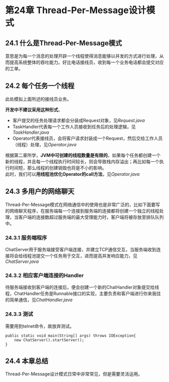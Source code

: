 # 第24章 Thread-Per-Message设计模式
## 24.1 什么是Thread-Per-Message模式
意思是为每一个消息的处理开辟一个线程使得消息能够以并发的方式进行处理，从而提高系统整体的吞吐能力。好比电话接线员，收到每一个业务电话都会提交对应的工单。
## 24.2 每个任务一个线程
此处模拟上面所述的接线员业务。 
 
**开发中不建议采用这种形式**。  
- 客户提交的任务处理请求都会分装成Request对象，见*Request.java*  
- TaskHandler代表每一个工作人员接收到任务后的处理逻辑，见*TaskHandler.java*  
- Operator代表接线员，会将客户请求封装成一个Request，然后交给工作人员（线程）处理，见*Operator.java*

根据第二章所学，**JVM中可创建的线程数量是有限的**，如果每个任务都创建一个新的线程，并且每一个线程执行时间较长，则会导致栈内存溢出；再比如每一个执行时间短，那么线程的创建销毁也将是不小的影响。  
此时，我们可以**用线程池优化Operator的call方法**，见*Operator.java*

## 24.3 多用户的网络聊天
Thread-Per-Message模式在网络通信中的使用也是非常广泛的，比如下面要写的网络聊天程序，在服务端每一个连接到服务端的连接都将创建一个独立的线程处理，当客户端的连接数超过服务端的最大受理能力时，客户端将被存放至排队队列中。
### 24.3.1 服务端程序
ChatServer用于服务端接受客户端连接，并建立TCP通信交互，当服务端收到连接将会给线程池提交一个任务用于交互，进而提高并发响应能力，见*ChatServer.java*
### 24.3.2 相应客户端连接的Handler
待服务端接收到客户端的连接后，便会创建一个新的ChatHandler对象提交给线程，ChatHandler任务是Runnable接口的实现，主要负责和客户端进行你来我往的简单通信，见*ChatHandler.java*
### 24.3.3 测试
需要用到telnet命令，故放弃测试。

    public static void main(String[] args) throws IOException{
    	new ChatServer().startServer();
    }

## 24.4 本章总结
Thread-Per-Message设计模式日常中非常常见，但是需要灵活运用。
